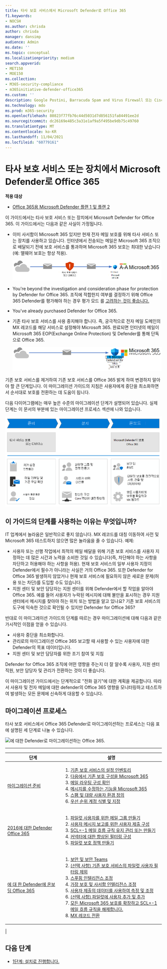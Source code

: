 ```yaml
---
title: 타사 보호 서비스에서 Microsoft Defender로 Office 365
f1.keywords:
- NOCSH
ms.author: chrisda
author: chrisda
manager: dansimp
audience: Admin
ms.date: ''
ms.topic: conceptual
ms.localizationpriority: medium
search.appverid:
- MET150
- MOE150
ms.collection:
- M365-security-compliance
- m365initiative-defender-office365
ms.custom: ''
description: Google Postini, Barracuda Spam and Virus Firewall 또는 Cisco IronPort와 같은 타사 보호 서비스 또는 장치에서 Microsoft Defender로 마이그레이션하는 올바른 방법을 Office 365 알아보세요.
ms.technology: mdo
ms.prod: m365-security
ms.openlocfilehash: 80823f77fb76c44d5031d7d856151fa84491ee2d
ms.sourcegitcommit: dc26169e485c3a31e1af9a5f495be9db75c49760
ms.translationtype: MT
ms.contentlocale: ko-KR
ms.lasthandoff: 11/04/2021
ms.locfileid: "60779161"
---
```

# <a name="migrate-from-a-third-party-protection-service-or-device-to-microsoft-defender-for-office-365"></a>타사 보호 서비스 또는 장치에서 Microsoft Defender로 Office 365

**적용 대상**
- [Office 365용 Microsoft Defender 플랜 1 및 플랜 2](defender-for-office-365.md)

이 가이드에서는 타사 보호 서비스 또는 장치에서 Microsoft Defender for Office 365. 이 가이드에서는 다음과 같은 사실이 가정됩니다.

- 이미 사서함이 Microsoft 365 있지만 현재 전자 메일 보호를 위해 타사 서비스 또는 장치를 사용하고 있습니다. 인터넷에서 전송되는 메일은 Microsoft 365 조직으로 배달되기 전에 보호 서비스를 통과하며 Microsoft 365 보호는 최대한 낮습니다(예: 맬웨어 보호는 항상 적용).

  ![메일은 인터넷에서 타사 보호 서비스 또는 장치를 통해 인터넷으로 전송된 후 Microsoft 365.](../../media/mdo-migration-before.png)

- You're beyond the investigation and consideration phase for protection by Defender for Office 365. 조직에 적합한지 여부를 결정하기 위해 Office 365 Defender를 평가해야 하는 경우 평가 모드 를 [고려하는 것이 좋습니다.](office-365-evaluation.md)

- You've already purchased Defender for Office 365.

- 기존 타사 보호 서비스를 사용 중지해야 합니다. 즉, 궁극적으로 전자 메일 도메인의 MX 레코드를 해당 서비스로 설정해야 Microsoft 365. 완료되면 인터넷의 메일이 Microsoft 365 EOP(Exchange Online Protection) 및 Defender를 통해 단독으로 Office 365.

  ![기존 보호 서비스 또는 장치가 제거되어 메일이 인터넷에서 메일로 Microsoft 365 Microsoft Defender에서 모든 보호를 Office 365.](../../media/mdo-migration-after.png)

기존 보호 서비스를 제거하여 기존 보호 서비스를 Office 365 밝게 하여 변경하지 말아야 할 큰 단계입니다. 이 마이그레이션 가이드의 지침은 사용자에게 중단을 최소화하면서 순서대로 보호를 전환하는 데 도움이 됩니다.

다음 다이어그램에는 매우 높은 수준의 마이그레이션 단계가 설명되어 있습니다. 실제 단계는 이 문서의 [](#the-migration-process) 부분에 있는 마이그레이션 프로세스 섹션에 나와 있습니다.

![타사 보호 솔루션 또는 장치에서 타사 보호 솔루션 또는 디바이스를 Defender로 Office 365.](../../media/mdo-migration-overview.png)

## <a name="why-use-the-steps-in-this-guide"></a>이 가이드의 단계를 사용하는 이유는 무엇입니까?

IT 업계에서 놀라움은 일반적으로 좋지 않습니다. MX 레코드를 대칭 이동하여 사전 및 Microsoft 365 테스트하지 않으면 많은 놀라움을 줄 수 있습니다. 예제:

- 사용자 또는 선행 작업에서 최적의 메일 배달을 위해 기존 보호 서비스를 사용자 지정하는 데 많은 시간과 노력을 소비한 것일 수 있습니다(즉, 차단해야 하는 사항을 차단하고 허용해야 하는 사항을 허용). 현재 보호 서비스의 일부 사용자 지정이 Defender에서 필수가 아니라는 사실은 거의 Office 365. 또한 Defender for Office 365 발생하지 않았거나 현재 보호 서비스에 필요하지 않은 새로운 문제(허용 또는 차단)를 도입할 수도 있습니다.
- 지원 센터 및 보안 담당자는 지원 센터를 위해 Defender에서 할 작업을 알아야 Office 365. 예를 들어 사용자가 누락된 메시지에 대해 불만을 표시하는 경우 지원 센터에서 메시지를 찾아야 하는 위치 또는 방법을 알고 있나요? 기존 보호 서비스의 도구에 익숙한 것으로 확인될 수 있지만 Defender for Office 365?

반대로 이 마이그레이션 가이드의 단계를 따르는 경우 마이그레이션에 대해 다음과 같은 가시적인 이점을 얻을 수 있습니다.

- 사용자 중단을 최소화합니다.
- 관리로의 마이그레이션 Office 365 보고할 때 사용할 수 있는 사용자에 대한 Defender의 목표 데이터입니다.
- 지원 센터 및 보안 담당자를 위한 조기 참여 및 지침

Defender for Office 365 조직에 어떤 영향을 주는지 더 잘 알수록 사용자, 지원 센터 직원, 보안 담당자 및 관리가 전환하는 것이 더 좋습니다.

이 마이그레이션 가이드에서는 단계적으로 "전화 걸기"에 대한 계획을 제공합니다. 따라서 사용자 및 전자 메일에 대한 defender의 Office 365 영향을 모니터링하고 테스트하여 발생하는 모든 문제에 신속하게 대응할 수 있습니다.

## <a name="the-migration-process"></a>마이그레이션 프로세스

타사 보호 서비스에서 Office 365 Defender로 마이그레이션하는 프로세스는 다음 표에 설명된 세 단계로 나눌 수 있습니다.

![에 대한 Defender로 마이그레이션하는 Office 365.](../../media/phase-diagrams/migration-phases.png)

<p>

****

|단계|설명|
|---|---|
|[마이그레이션 준비](migrate-to-defender-for-office-365-prepare.md)|<ol><li>[기존 보호 서비스의 설정 인벤토리](migrate-to-defender-for-office-365-prepare.md#inventory-the-settings-at-your-existing-protection-service)</li><li>[다음에서 기존 보호 구성을 Microsoft 365](migrate-to-defender-for-office-365-prepare.md#check-your-existing-protection-configuration-in-microsoft-365)</li><li>[메일 라우팅 구성 확인](migrate-to-defender-for-office-365-prepare.md#check-your-mail-routing-configuration)</li><li>[메시지를 수정하는 기능을 Microsoft 365](migrate-to-defender-for-office-365-prepare.md#move-features-that-modify-messages-into-microsoft-365)</li><li>[스팸 및 대량 사용자 환경 정의](migrate-to-defender-for-office-365-prepare.md#define-spam-and-bulk-user-experiences)</li><li>[우선 순위 계정 식별 및 지정](migrate-to-defender-for-office-365-prepare.md#identify-and-designate-priority-accounts)</li></ol>|
|[2016에 대한 Defender Office 365](migrate-to-defender-for-office-365-setup.md)|<ol><li>[파일럿 사용자를 위한 메일 그룹 만들기](migrate-to-defender-for-office-365-setup.md#step-1-create-distribution-groups-for-pilot-users)</li><li>[사용자 메시지 보고를 위한 사용자 제출 구성](migrate-to-defender-for-office-365-setup.md#step-2-configure-user-submission-for-user-message-reporting)</li><li>[SCL=-1 메일 흐름 규칙 유지 관리 또는 만들기](migrate-to-defender-for-office-365-setup.md#step-3-maintain-or-create-the-scl-1-mail-flow-rule)</li><li>[커넥터에 대한 향상된 필터링 구성](migrate-to-defender-for-office-365-setup.md#step-4-configure-enhanced-filtering-for-connectors)</li><li>[파일럿 보호 정책 만들기](migrate-to-defender-for-office-365-setup.md#step-5-create-pilot-protection-policies)</li></ol>|
|[에 대 한 Defender에 온보딩 Office 365](migrate-to-defender-for-office-365-onboard.md)|<ol><li>[보안 및 보안 Teams](migrate-to-defender-for-office-365-onboard.md#step-1-begin-onboarding-security-teams)</li><li>[(선택 사항) 기존 보호 서비스의 파일럿 사용자 필터링 제외](migrate-to-defender-for-office-365-onboard.md#step-2-optional-exempt-pilot-users-from-filtering-by-your-existing-protection-service)</li><li>[스푸핑 인텔리전스 조정](migrate-to-defender-for-office-365-onboard.md#step-3-tune-spoof-intelligence)</li><li>[가장 보호 및 사서함 인텔리전스 조정](migrate-to-defender-for-office-365-onboard.md#step-4-tune-impersonation-protection-and-mailbox-intelligence)</li><li>[사용자 제출의 데이터를 사용하여 측정 및 조정](migrate-to-defender-for-office-365-onboard.md#step-5-use-data-from-user-submissions-to-measure-and-adjust)</li><li>[(선택 사항) 파일럿에 사용자 추가 및 추가](migrate-to-defender-for-office-365-onboard.md#step-6-optional-add-more-users-to-your-pilot-and-iterate)</li><li>[모든 Microsoft 365 보호를 확장하고 SCL=-1 메일 흐름 규칙을 해제합니다.](migrate-to-defender-for-office-365-onboard.md#step-7-extend-microsoft-365-protection-to-all-users-and-turn-off-the-scl-1-mail-flow-rule)</li><li>[MX 레코드 전환](migrate-to-defender-for-office-365-onboard.md#step-8-switch-your-mx-records)</li></ol>|
|

## <a name="next-step"></a>다음 단계

- [1단계: 설치로 진행합니다.](migrate-to-defender-for-office-365-prepare.md)
